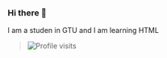 ### Hi there 👋

I am a studen in GTU and I am learning HTML
> ![Profile visits](https://komarev.com/ghpvc/?username=PravinKumar08&color=blue)
